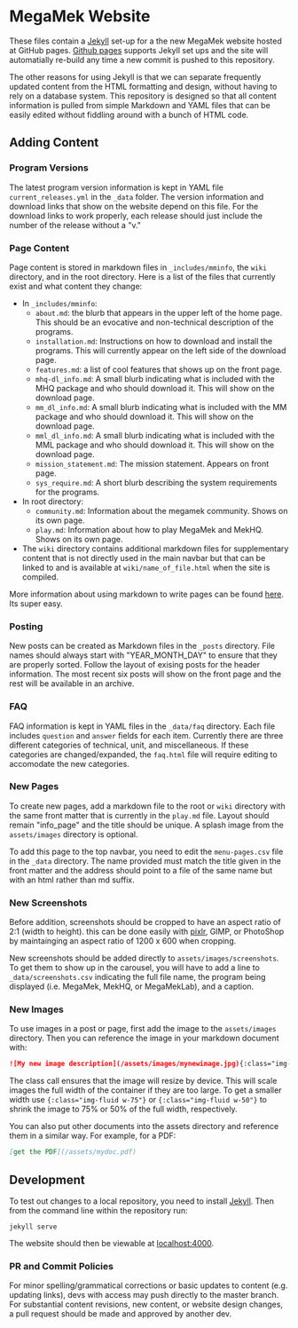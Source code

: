 # MegaMek Website

These files contain a [Jekyll](https://jekyllrb.com/) set-up for a the new MegaMek website hosted at GitHub pages. [Github pages](https://pages.github.com/) supports Jekyll set ups and the site will automatially re-build any time a new commit is pushed to this repository.

The other reasons for using Jekyll is that we can separate frequently updated content from the HTML formatting and design, without having to rely on a database system. This repository is designed so that all content information is pulled from simple Markdown and YAML files that can be easily edited without fiddling around with a bunch of HTML code.

## Adding Content

### Program Versions

The latest program version information is kept in YAML file `current_releases.yml` in the `_data` folder. The version information and download links that show on the website depend on this file. For the download links to work properly, each release should just include the number of the release without a "v."

### Page Content

Page content is stored in markdown files in `_includes/mminfo`, the `wiki` directory, and in the root directory. Here is a list of the files that currently exist and what content they change:

- In `_includes/mminfo`:
  - `about.md`: the blurb that appears in the upper left of the home page. This should be an evocative and non-technical description of the programs.
  - `installation.md`: Instructions on how to download and install the programs. This will currently appear on the left side of the download page.
  - `features.md`: a list of cool features that shows up on the front page.
  - `mhq-dl_info.md`: A small blurb indicating what is included with the MHQ package and who should download it. This will show on the download page.
  - `mm_dl_info.md`: A small blurb indicating what is included with the MM package and who should download it. This will show on the download page.
  - `mml_dl_info.md`: A small blurb indicating what is included with the MML package and who should download it. This will show on the download page.
  - `mission_statement.md`: The mission statement. Appears on front page.
  - `sys_require.md`: A short blurb describing the system requirements for the programs.
- In root directory:
  - `community.md`: Information about the megamek community. Shows on its own page.
  - `play.md`: Information about how to play MegaMek and MekHQ. Shows on its own page.
- The `wiki` directory contains additional markdown files for supplementary content that is not directly used in the main navbar but that can be linked to and is available at `wiki/name_of_file.html` when the site is compiled.

More information about using markdown to write pages can be found [here](https://daringfireball.net/projects/markdown/syntax). Its super easy.

### Posting

New posts can be created as Markdown files in the `_posts` directory. File names should always start with "YEAR_MONTH_DAY" to ensure that they are properly sorted. Follow the layout of exising posts for the header information. The most recent six posts will show on the front page and the rest will be available in an archive.

### FAQ

FAQ information is kept in YAML files in the `_data/faq` directory. Each file includes `question` and `answer` fields for each item.  Currently there are three different categories of technical, unit, and miscellaneous. If these categories are changed/expanded, the `faq.html` file will require editing to accomodate the new categories.

### New Pages

To create new pages, add a markdown file to the root or `wiki` directory with the same front matter that is currently in the `play.md` file. Layout should remain "info_page" and the title should be unique. A splash image from the `assets/images` directory is optional.

To add this page to the top navbar, you need to edit the `menu-pages.csv` file in the `_data` directory. The name provided must match the title given in the front matter and the address should point to a file of the same name but with an html rather than md suffix.

### New Screenshots

Before addition, screenshots should be cropped to have an aspect ratio of 2:1 (width to height). this can be done easily with [pixlr](https://pixlr.com/editor/), GIMP, or PhotoShop by maintainging an aspect ratio of 1200 x 600 when cropping.

New screenshots should be added directly to `assets/images/screenshots`. To get them to show up in the carousel, you will have to add a line to `_data/screenshots.csv` indicating the full file name, the program being displayed (i.e. MegaMek, MekHQ, or MegaMekLab), and a caption.

### New Images

To use images in a post or page, first add the image to the `assets/images` directory. Then you can reference the image in your markdown document with:

```Markdown
![My new image description](/assets/images/mynewimage.jpg){:class="img-fluid"}
```

The class call ensures that the image will resize by device. This will scale images the full width of the container if they are too large. To get a smaller width use `{:class="img-fluid w-75"}` or `{:class="img-fluid w-50"}` to shrink the image to 75% or 50% of the full width, respectively.

You can also put other documents into the assets directory and reference them in a similar way. For example, for a PDF:

```Markdown
[get the PDF](/assets/mydoc.pdf)
```

## Development

To test out changes to a local repository, you need to install [Jekyll](https://jekyllrb.com/). Then from the command line within the repository run:

```Shell
jekyll serve
```

The website should then be viewable at [localhost:4000](http://localhost:4000).

### PR and Commit Policies

For minor spelling/grammatical corrections or basic updates to content (e.g. updating links), devs with access may push directly to the master branch. For substantial content revisions, new content, or website design changes, a pull request should be made and approved by another dev.
